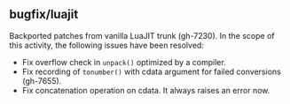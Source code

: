 ## bugfix/luajit

Backported patches from vanilla LuaJIT trunk (gh-7230). In the scope of this
activity, the following issues have been resolved:

* Fix overflow check in `unpack()` optimized by a compiler.
* Fix recording of `tonumber()` with cdata argument for failed conversions
  (gh-7655).
* Fix concatenation operation on cdata. It always raises an error now.
